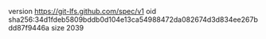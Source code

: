 version https://git-lfs.github.com/spec/v1
oid sha256:34d1fdeb5809bddb0d104e13ca54988472da082674d3d834ee267bdd87f9446a
size 2039
